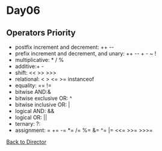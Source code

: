 Day06
===

Operators Priority
----
* postfix increment and decrement: ++ --
* prefix increment and decrement, and unary: ++ -- + - ~ !
* multiplicative: * / %
* additive:+ -
* shift: << >> >>>
* relational: < > <= >= instanceof
* equality: == !=
* bitwise AND:&
* bitwise exclusive OR: ^
* bitwise inclusive OR: |
* logical AND: &&
* logical OR: ||
* ternary: ?:
* assignment: = += -= *= /= %=  &= ^= |= <<= >>= >>>=

[Back to Director](https://github.com/WestbrookYuan/Java-Learning/)